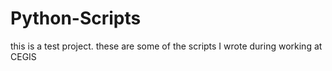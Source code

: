 # Python-Scripts
this is a test project. these are some of the scripts I wrote during working at CEGIS
